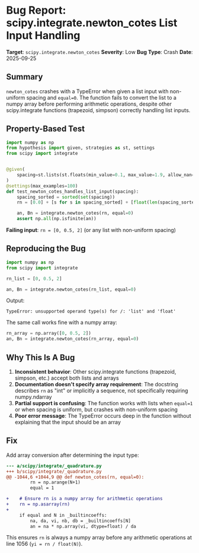 # Bug Report: scipy.integrate.newton_cotes List Input Handling

**Target**: `scipy.integrate.newton_cotes`
**Severity**: Low
**Bug Type**: Crash
**Date**: 2025-09-25

## Summary

`newton_cotes` crashes with a TypeError when given a list input with non-uniform spacing and `equal=0`. The function fails to convert the list to a numpy array before performing arithmetic operations, despite other scipy.integrate functions (trapezoid, simpson) correctly handling list inputs.

## Property-Based Test

```python
import numpy as np
from hypothesis import given, strategies as st, settings
from scipy import integrate


@given(
    spacing=st.lists(st.floats(min_value=0.1, max_value=1.9, allow_nan=False, allow_infinity=False), min_size=0, max_size=3)
)
@settings(max_examples=100)
def test_newton_cotes_handles_list_input(spacing):
    spacing_sorted = sorted(set(spacing))
    rn = [0.0] + [s for s in spacing_sorted] + [float(len(spacing_sorted) + 1)]

    an, Bn = integrate.newton_cotes(rn, equal=0)
    assert np.all(np.isfinite(an))
```

**Failing input**: `rn = [0, 0.5, 2]` (or any list with non-uniform spacing)

## Reproducing the Bug

```python
import numpy as np
from scipy import integrate

rn_list = [0, 0.5, 2]

an, Bn = integrate.newton_cotes(rn_list, equal=0)
```

Output:
```
TypeError: unsupported operand type(s) for /: 'list' and 'float'
```

The same call works fine with a numpy array:
```python
rn_array = np.array([0, 0.5, 2])
an, Bn = integrate.newton_cotes(rn_array, equal=0)
```

## Why This Is A Bug

1. **Inconsistent behavior**: Other scipy.integrate functions (trapezoid, simpson, etc.) accept both lists and arrays
2. **Documentation doesn't specify array requirement**: The docstring describes `rn` as "int" or implicitly a sequence, not specifically requiring numpy.ndarray
3. **Partial support is confusing**: The function works with lists when `equal=1` or when spacing is uniform, but crashes with non-uniform spacing
4. **Poor error message**: The TypeError occurs deep in the function without explaining that the input should be an array

## Fix

Add array conversion after determining the input type:

```diff
--- a/scipy/integrate/_quadrature.py
+++ b/scipy/integrate/_quadrature.py
@@ -1044,6 +1044,9 @@ def newton_cotes(rn, equal=0):
         rn = np.arange(N+1)
         equal = 1

+    # Ensure rn is a numpy array for arithmetic operations
+    rn = np.asarray(rn)
+
     if equal and N in _builtincoeffs:
         na, da, vi, nb, db = _builtincoeffs[N]
         an = na * np.array(vi, dtype=float) / da
```

This ensures `rn` is always a numpy array before any arithmetic operations at line 1056 (`yi = rn / float(N)`).